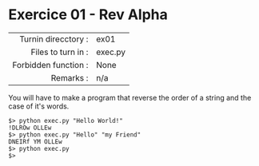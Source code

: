 # Exercice 01 - Rev Alpha

|                         |                    |
| -----------------------:| ------------------ |
|   Turnin direcctory :   |  ex01              |
|   Files to turn in :    |  exec.py              |
|   Forbidden function :  |  None              |
|   Remarks :             |  n/a               |

You will have to make a program that reverse the order of a string and the case of it's words.

```console
$> python exec.py "Hello World!"
!DLROw OLLEw
$> python exec.py "Hello" "my Friend"
DNEIRf YM OLLEw
$> python exec.py
$>
```
